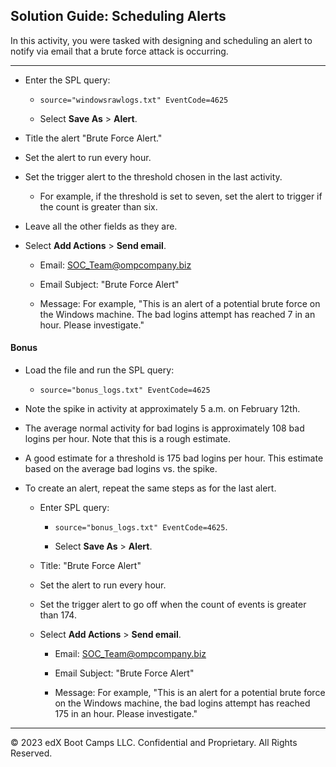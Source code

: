 ## Solution Guide: Scheduling Alerts

In this activity, you were tasked with designing and scheduling an alert to notify via email that a brute force attack is occurring.

---

- Enter the SPL query: 
  - `source="windowsrawlogs.txt" EventCode=4625`
  
  - Select **Save As** > **Alert**.

- Title the alert "Brute Force Alert."

- Set the alert to run every hour.

- Set the trigger alert to the threshold chosen in the last activity.

    - For example, if the threshold is set to seven, set the alert to trigger if the count is greater than six.

- Leave all the other fields as they are.

- Select **Add Actions** > **Send email**.

    - Email: SOC_Team@ompcompany.biz

    - Email Subject: "Brute Force Alert"

    - Message: For example, "This is an alert of a potential brute force on the Windows machine. The bad logins attempt has reached 7 in an hour.  Please investigate."
  
#### Bonus
 
- Load the file and run the SPL query:

   -  `source="bonus_logs.txt" EventCode=4625`

- Note the spike in activity at approximately 5 a.m. on February 12th.

- The average normal activity for bad logins is approximately 108 bad logins per hour. Note that this is a rough estimate.

- A good estimate for a threshold is 175 bad logins per hour. This estimate based on the average bad logins vs. the spike.

- To create an alert, repeat the same steps as for the last alert.

  - Enter SPL query:

    - `source="bonus_logs.txt" EventCode=4625`.

    - Select **Save As** > **Alert**.
    
  - Title: "Brute Force Alert" 
  
  - Set the alert to run every hour.
  
  - Set the trigger alert to go off when the count of events is greater than 174. 
  
  - Select **Add Actions** > **Send email**.

    - Email: SOC_Team@ompcompany.biz 

    - Email Subject: "Brute Force Alert"

    - Message: For example, "This is an alert for a potential brute force on the Windows machine, the bad logins attempt has reached 175 in an hour. Please investigate."

---

© 2023 edX Boot Camps LLC. Confidential and Proprietary. All Rights Reserved.  
